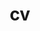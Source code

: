 ---
layout: cv
permalink: #/cv/
title: cv
nav: false
nav_order: 4
cv_pdf: anya_sims_cv_nov23.pdf
description: # This is a description of the page. You can modify it in 'pages/_cv.md'. You can also change or remove the top pdf download button.
toc:
  sidebar: #left

  # uncomment anyasims.github.io/_data/cv.yml and anyasims.github.io/assets/json/resume.json to display Einstein's cv.
---